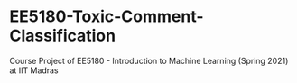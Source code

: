 # EE5180-Toxic-Comment-Classification
Course Project of EE5180 - Introduction to Machine Learning (Spring 2021) at IIT Madras
